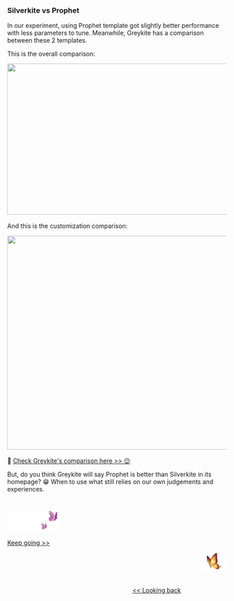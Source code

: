 ### Silverkite vs Prophet

In our experiment, using Prophet template got slightly better performance with less parameters to tune. Meanwhile, Greykite has a comparison between these 2 templates.

This is the overall comparison:

<p align="center">
<img src="https://github.com/lady-h-world/My_Garden/blob/main/images/Garden_Totem_images/forecasting/sp_overall.png" width="698" height="347" />
</p>

And this is the customization comparison:

<p align="center">
<img src="https://github.com/lady-h-world/My_Garden/blob/main/images/Garden_Totem_images/forecasting/sp_customization.png" width="696" height="491" />
</p>

🌻 [Check Greykite's comparison here >> 😉][1]

But, do you think Greykite will say Prophet is better than Silverkite in its homepage? 😁 When to use what still relies on our own judgements and experiences.


#
<p align="left">
<img src="https://github.com/lady-h-world/My_Garden/blob/main/images/follow_us.png" width="120" height="50" />
</p>

[Keep going >>][2]

<p align="right">
<img src="https://github.com/lady-h-world/My_Garden/blob/main/images/going_back.png" width="60" height="44" />
</p>

&nbsp;&nbsp;&nbsp;&nbsp;&nbsp;&nbsp;&nbsp;&nbsp;&nbsp;&nbsp;&nbsp;&nbsp;&nbsp;&nbsp;&nbsp;&nbsp;&nbsp;&nbsp;&nbsp;&nbsp;&nbsp;&nbsp;&nbsp;&nbsp;&nbsp;&nbsp;&nbsp;&nbsp;&nbsp;&nbsp;&nbsp;&nbsp;&nbsp;&nbsp;&nbsp;&nbsp;&nbsp;&nbsp;&nbsp;&nbsp;&nbsp;&nbsp;&nbsp;&nbsp;&nbsp;&nbsp;&nbsp;&nbsp;&nbsp;&nbsp;&nbsp;&nbsp;&nbsp;&nbsp;&nbsp;&nbsp;&nbsp;&nbsp;&nbsp;&nbsp;&nbsp;&nbsp;&nbsp;&nbsp;&nbsp;&nbsp;&nbsp;&nbsp;&nbsp;&nbsp;&nbsp;&nbsp;&nbsp;&nbsp;&nbsp;&nbsp;&nbsp;&nbsp;&nbsp;&nbsp;&nbsp;&nbsp;&nbsp;&nbsp;&nbsp;&nbsp;&nbsp;&nbsp;&nbsp;&nbsp;&nbsp;&nbsp;&nbsp;&nbsp;&nbsp;&nbsp;&nbsp;&nbsp;&nbsp;&nbsp;&nbsp;&nbsp;&nbsp;&nbsp;&nbsp;&nbsp;&nbsp;&nbsp;&nbsp;&nbsp;&nbsp;&nbsp;&nbsp;&nbsp;&nbsp;&nbsp;&nbsp;&nbsp;&nbsp;&nbsp;&nbsp;&nbsp;&nbsp;&nbsp;&nbsp;&nbsp;&nbsp;&nbsp;&nbsp;&nbsp;&nbsp;&nbsp;&nbsp;&nbsp;&nbsp;&nbsp;&nbsp;&nbsp;&nbsp;&nbsp;&nbsp;&nbsp;&nbsp;&nbsp;&nbsp;&nbsp;&nbsp;&nbsp;&nbsp;&nbsp;&nbsp;&nbsp;&nbsp;&nbsp;&nbsp;&nbsp;&nbsp;&nbsp;&nbsp;&nbsp;&nbsp;&nbsp;&nbsp;&nbsp;&nbsp;&nbsp;&nbsp;&nbsp;&nbsp;&nbsp;&nbsp;&nbsp;&nbsp;&nbsp;&nbsp;&nbsp;&nbsp;&nbsp;&nbsp;&nbsp;&nbsp;&nbsp;&nbsp;&nbsp;&nbsp;&nbsp;&nbsp;&nbsp;&nbsp;&nbsp;&nbsp;&nbsp;&nbsp;&nbsp;&nbsp;&nbsp;&nbsp;&nbsp;&nbsp;&nbsp;&nbsp;[<< Looking back][3]
 


[1]:https://linkedin.github.io/greykite/docs/0.1.0/html/pages/stepbystep/0100_choose_model.html
[2]:https://github.com/lady-h-world/My_Garden/blob/main/reading_pages/YinYang/ts20.md
[3]:https://github.com/lady-h-world/My_Garden/blob/main/reading_pages/YinYang/ts18.md
